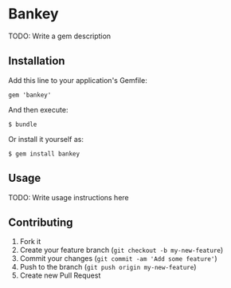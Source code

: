 # Bankey

TODO: Write a gem description

## Installation

Add this line to your application's Gemfile:

    gem 'bankey'

And then execute:

    $ bundle

Or install it yourself as:

    $ gem install bankey

## Usage

TODO: Write usage instructions here

## Contributing

1. Fork it
2. Create your feature branch (`git checkout -b my-new-feature`)
3. Commit your changes (`git commit -am 'Add some feature'`)
4. Push to the branch (`git push origin my-new-feature`)
5. Create new Pull Request
